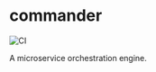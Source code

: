 # commander

![CI](https://github.com/ynfeng/commander/workflows/CI/badge.svg)

A microservice orchestration engine.
